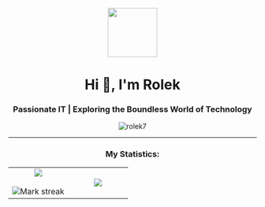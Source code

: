 <p align="center" ><img  src = "https://github.com/7oSkaaa/7oSkaaa/blob/main/Images/about_me.gif?raw=true" width = 100px></p>
<h1 align="center">Hi 👋, I'm Rolek</h1>
<h3 align="center">Passionate IT | Exploring the Boundless World of Technology</h3>
<p align="center"> <img src="https://komarev.com/ghpvc/?username=Rolek7&label=Profile%20views&color=0e75b6&style=flat" alt="rolek7" /> </p>

---

<h3 align="center">My Statistics:</h3>
<p align="center">
<table align="center">
<tr border="none">
<td width="50%" align="center">
  
  <img  align="center"  src="https://github-readme-stats.vercel.app/api?username=Rolek7&theme=dark&show_icons=true&count_private=true" />
  <br></br>
  <img  title="🔥 Get streak stats for your profile at git.io/streak-stats" alt="Mark streak" src="https://github-readme-streak-stats.herokuapp.com/?user=Rolek7&theme=dark&hide_border=false" /> 
</td>
<td width="50%" align="center">

  <img  align="center"  src="https://github-readme-stats.anuraghazra1.vercel.app/api/top-langs/?username=Rolek7&theme=dark&hide_border=false&no-bg=true&no-frame=true&langs_count=10"/>
  
  </td>
</tr>
</table>

